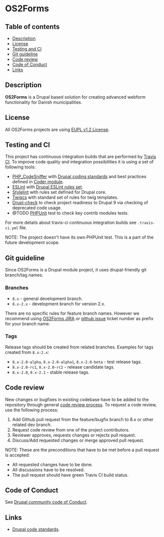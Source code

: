 # OS2Forms

## Table of contents

* [Description](#description)
* [License](#license)
* [Testing and CI](#testing-and-ci)
* [Git guideline](#git-guideline)
* [Code review](#code-review)
* [Code of Conduct](#coc)
* [Links](#links)

<a name="description"></a>
## Description

__OS2Forms__ is a Drupal based solution for creating advanced webform functionality for Danish municipalities.

<a name="license"></a>
## License

All OS2Forms projects are using [EUPL v1.2 License](https://opensource.org/licenses/EUPL-1.2).

<a name="testing-and-ci"></a>
## Testing and CI

This project has continuous integration builds that are performed by [Travis CI](https://travis-ci.org). To improve code quality and integration possibilities it is using a set of following tools:

 * [PHP_CodeSniffer]() with [Drupal coding standards](https://www.drupal.org/docs/develop/standards/coding-standards) and best practices defined in [Coder module](https://www.drupal.org/project/coder).
 * [ESLint](https://eslint.org/) with [Drupal ESLint rules set](https://www.drupal.org/node/1955232).
 * [Stylelint](https://stylelint.io/) with rules set defined for Drupal core.
 * [Twigcs](https://github.com/friendsoftwig/twigcs) with standard set of rules for twig templates.
 * [Drupl-check](https://github.com/mglaman/drupal-check) to check project readiness to Drupal 9 via checking of deprecated code usage.
 * @TODO [PHPUnit](https://phpunit.de/) test to check key contrib modules tests.

For more details about travis-ci continuous integration builds see `.travis-ci.yml` file.

NOTE: The project doesn't have its own PHPUnit test. This is a part of the future development scope.

<a name="git-guideline"></a>
## Git guideline

Since OS2Forms is a Drupal module project, it uses drupal-friendly git branch/tag names.

### Branches

* `8.x` - general development branch.
* `8.x-2.x` - development branch for version 2.x.

There are no specific rules for feature branch names. However we recommend using [OS2Forms JIRA](https://os2web.atlassian.net/browse/OS2FORMS) or [github issue](https://github.com/OS2Forms/os2forms/issues) ticket number as prefix for your branch name.

### Tags

Release tags should be created from related branches. Examples for tags created from `8.x-2.x`:

* `8.x-2.0-alpha`, `8.x-2.0-alpha1`, `8.x-2.0-beta` - test release tags.
* `8.x-2.0-rc1`, `8.x-2.0-rc2` - release candidate tags.
* `8.x-2.0`, `8.x-2.1` - stable release tags.

<a name="code-review"></a>
## Code review

New changes or bugfixes in existing codebase have to be added to the repository through general [code review process](https://github.com/features/code-review/). To request a code review, use the following process:

1. Add Github pull request from the feature/bugfix branch to 8.x or other related dev branch.
2. Request code review from one of the project contributors.
3. Reviewer approves, requests changes or rejects pull request.
4. Discuss/Add requested changes or merge approved pull request.

NOTE: These are the preconditions that have to be met before a pull request is accepted:

- All requested changes have to be done.
- All discussions have to be resolved.
- The pull request should have green Travis CI build status.

<a name="coc"></a>
## Code of Conduct

See [Drupal community code of Conduct](https://www.drupal.org/dcoc).

<a name="links"></a>
## Links

* [Drupal code standards](https://www.drupal.org/docs/develop/standards).
